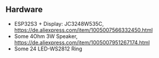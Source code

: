 ## Hardware

* ESP32S3 + Display: JC3248W535C, https://de.aliexpress.com/item/1005007566332450.html
* Some 4Ohm 3W Speaker, https://de.aliexpress.com/item/1005007951267174.html
* Some 24 LED-WS2812 Ring
